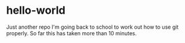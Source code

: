 # hello-world
Just another repo
I'm going back to school to work out how to use git properly. So far this has taken more than 10 minutes.
